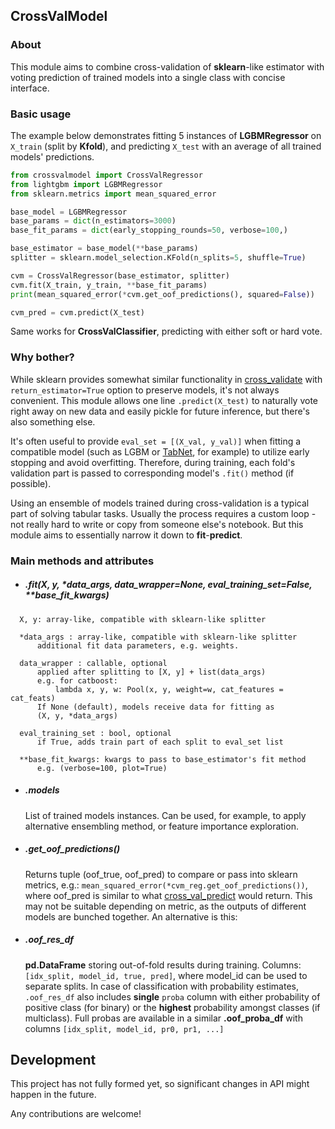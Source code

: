## CrossValModel
### About
This module aims to combine cross-validation of **sklearn**-like estimator with voting prediction of trained models into a single class with concise interface.

### Basic usage
The example below demonstrates fitting 5 instances of **LGBMRegressor** on `X_train` (split by **Kfold**), and predicting `X_test` with an average of all trained models' predictions.
```python
from crossvalmodel import CrossValRegressor
from lightgbm import LGBMRegressor
from sklearn.metrics import mean_squared_error

base_model = LGBMRegressor
base_params = dict(n_estimators=3000)
base_fit_params = dict(early_stopping_rounds=50, verbose=100,)

base_estimator = base_model(**base_params)
splitter = sklearn.model_selection.KFold(n_splits=5, shuffle=True)

cvm = CrossValRegressor(base_estimator, splitter)
cvm.fit(X_train, y_train, **base_fit_params)
print(mean_squared_error(*cvm.get_oof_predictions(), squared=False))

cvm_pred = cvm.predict(X_test)
```
Same works for **CrossValClassifier**, predicting with either soft or hard vote.

### Why bother?
While sklearn provides somewhat similar functionality in [cross_validate](https://scikit-learn.org/stable/modules/generated/sklearn.model_selection.cross_validate.html#sklearn.model_selection.cross_validate) with `return_estimator=True` option to preserve models, it's not always convenient. This module allows one line `.predict(X_test)` to naturally vote right away on new data and easily pickle for future inference, but there's also something else.

It's often useful to provide `eval_set = [(X_val, y_val)]` when fitting a compatible model (such as LGBM or [TabNet](https://github.com/dreamquark-ai/tabnet), for example) to utilize early stopping and avoid overfitting. Therefore, during training, each fold's validation part is passed to corresponding model's `.fit()` method (if possible).

Using an ensemble of models trained during cross-validation is a typical part of solving tabular tasks. Usually the process requires a custom loop - not really hard to write or copy from someone else's notebook. But this module aims to essentially narrow it down to **fit**-**predict**.

### Main methods and attributes
 -
    ##### .fit(X, y, *data_args, data_wrapper=None,                   eval_training_set=False, **base_fit_kwargs)
    
  
```
  X, y: array-like, compatible with sklearn-like splitter

  *data_args : array-like, compatible with sklearn-like splitter
      additional fit data parameters, e.g. weights.

  data_wrapper : callable, optional
      applied after splitting to [X, y] + list(data_args)
      e.g. for catboost:
          lambda x, y, w: Pool(x, y, weight=w, cat_features = cat_feats)
      If None (default), models receive data for fitting as
      (X, y, *data_args)

  eval_training_set : bool, optional
      if True, adds train part of each split to eval_set list

  **base_fit_kwargs: kwargs to pass to base_estimator's fit method
      e.g. (verbose=100, plot=True)
```

 - ##### .models
	 List of trained models instances. Can be used, for example, to apply alternative ensembling method, or feature importance exploration.

-
    ##### .get_oof_predictions()

     Returns tuple (oof_true, oof_pred) to compare or pass into sklearn metrics, e.g.:
     `mean_squared_error(*cvm_reg.get_oof_predictions())`,
     where oof_pred is similar to what [cross_val_predict](https://scikit-learn.org/stable/modules/generated/sklearn.model_selection.cross_val_predict.html#sklearn-model-selection-cross-val-predict) would return. This may not be suitable depending on metric, as the outputs of different models are bunched together. An alternative is this:
     

 - ##### .oof_res_df
	 **pd.DataFrame** storing out-of-fold results during training. Columns:
	 `[idx_split, model_id, true, pred]`, where model_id can be used to separate splits. In case of classification with probability estimates, `.oof_res_df` also includes **single** `proba` column with either probability of positive class (for binary) or the **highest** probability amongst classes (if multiclass). Full probas are available in a similar **.oof_proba_df** with columns `[idx_split, model_id, pr0, pr1, ...]`

## Development
This project has not fully formed yet, so significant changes in API might happen in the future.

Any contributions are welcome!
